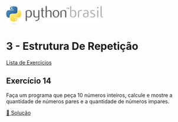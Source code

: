 ![pythonbrasil_logo](../../logo_pythonBrasil.png)

# 3 - Estrutura De Repetição 
[Lista de Exercícios](../../README.md)

## Exercício 14

Faça um programa que peça 10 números inteiros, calcule e mostre a quantidade de números pares e a quantidade de números impares.

[:page_with_curl: Solução](__init__.py)
